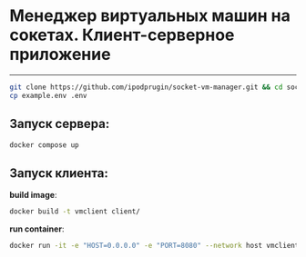 # Менеджер виртуальных машин на сокетах. Клиент-серверное приложение 

---

```bash
git clone https://github.com/ipodprugin/socket-vm-manager.git && cd socket-vm-manager
cp example.env .env
```

## Запуск сервера:

```bash
docker compose up
```

## Запуск клиента:

**build image**:
```bash
docker build -t vmclient client/
```

**run container**:
```bash
docker run -it -e "HOST=0.0.0.0" -e "PORT=8080" --network host vmclient
```
